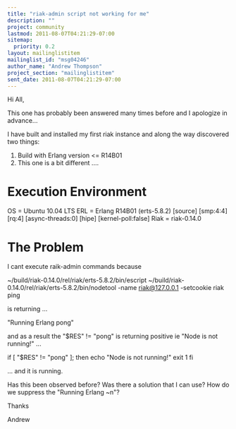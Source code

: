 ```yaml
---
title: "riak-admin script not working for me"
description: ""
project: community
lastmod: 2011-08-07T04:21:29-07:00
sitemap:
  priority: 0.2
layout: mailinglistitem
mailinglist_id: "msg04246"
author_name: "Andrew Thompson"
project_section: "mailinglistitem"
sent_date: 2011-08-07T04:21:29-07:00
---
```



Hi All,

This one has probably been answered many times before and I apologize
in advance...

I have built and installed my first riak instance and along the way
discovered two things:

1. Build with Erlang version &lt;= R14B01
2. This one is a bit different ....

Execution Environment
====================
OS = Ubuntu 10.04 LTS
ERL = Erlang R14B01 (erts-5.8.2) [source] [smp:4:4] [rq:4]
[async-threads:0] [hipe] [kernel-poll:false]
Riak = riak-0.14.0

The Problem
===========
I cant execute raik-admin commands because

~/build/riak-0.14.0/rel/riak/erts-5.8.2/bin/escript
~/build/riak-0.14.0/rel/riak/erts-5.8.2/bin/nodetool -name
riak@127.0.0.1 -setcookie riak ping

is returning ...

"Running Erlang
pong"

and as a result the "$RES" != "pong" is returning positive ie "Node is
not running!" ...

 if [ "$RES" != "pong" ]; then
 echo "Node is not running!"
 exit 1
 fi

... and it is running.

Has this been observed before? Was there a solution that I can use?
How do we suppress the "Running Erlang ~n"?

Thanks

Andrew

